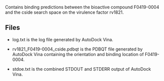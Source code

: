 Contains binding predictions between the bioactive compound F0419-0004 and the cside search space on the virulence factor rv1821.

## Files

- log.txt is the log file generated by AutoDock Vina.

- rv1821_F0419-0004_cside.pdbqt is the PDBQT file generated by AutoDock Vina containing the orientation and binding location of F0419-0004.

- stdoe.txt is the combined STDOUT and STDERR output of AutoDock Vina.

